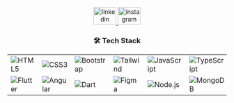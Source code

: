 <div align="center">
  <a href="https://www.linkedin.com/in/your-linkedin-id/" target="_blank">
    <img src="https://raw.githubusercontent.com/maurodesouza/profile-readme-generator/master/src/assets/icons/social/linkedin/default.svg" width="52" height="40" alt="linkedin logo" />
  </a>
  <a href="https://www.instagram.com/your-instagram-username/" target="_blank">
    <img src="https://raw.githubusercontent.com/maurodesouza/profile-readme-generator/master/src/assets/icons/social/instagram/default.svg" width="52" height="40" alt="instagram logo" />
  </a>
</div>

###

<div align="center">

### 🛠 Tech Stack

|               |               |               |               |               |               |               |               |
|---------------|---------------|---------------|---------------|---------------|---------------|---------------|---------------|
| ![HTML5](https://img.shields.io/badge/-HTML5-E34F26?style=flat-square&logo=html5&logoColor=white "HTML5") | ![CSS3](https://img.shields.io/badge/-CSS3-1572B6?style=flat-square&logo=css3&logoColor=white "CSS3") | ![Bootstrap](https://img.shields.io/badge/-Bootstrap-7952B3?style=flat-square&logo=bootstrap&logoColor=white "Bootstrap") | ![Tailwind](https://img.shields.io/badge/-Tailwind_CSS-06B6D4?style=flat-square&logo=tailwind-css&logoColor=white "Tailwind CSS") | ![JavaScript](https://img.shields.io/badge/-JavaScript-F7DF1E?style=flat-square&logo=javascript&logoColor=black "JavaScript") | ![TypeScript](https://img.shields.io/badge/-TypeScript-3178C6?style=flat-square&logo=typescript&logoColor=white "TypeScript") | ![React](https://img.shields.io/badge/-React-61DAFB?style=flat-square&logo=react&logoColor=black "React") | ![Next.js](https://img.shields.io/badge/-Next.js-000000?style=flat-square&logo=next.js&logoColor=white "Next.js") |
| ![Flutter](https://img.shields.io/badge/-Flutter-02569B?style=flat-square&logo=flutter&logoColor=white "Flutter") | ![Angular](https://img.shields.io/badge/-Angular-DD0031?style=flat-square&logo=angular&logoColor=white "Angular") | ![Dart](https://img.shields.io/badge/-Dart-0175C2?style=flat-square&logo=dart&logoColor=white "Dart") | ![Figma](https://img.shields.io/badge/-Figma-F24E1E?style=flat-square&logo=figma&logoColor=white "Figma") | ![Node.js](https://img.shields.io/badge/-Node.js-339933?style=flat-square&logo=node.js&logoColor=white "Node.js") | ![MongoDB](https://img.shields.io/badge/-MongoDB-47A248?style=flat-square&logo=mongodb&logoColor=white "MongoDB") | ![Express](https://img.shields.io/badge/-Express-000000?style=flat-square&logo=express&logoColor=white "Express") | ![Vite](https://img.shields.io/badge/-Vite-646CFF?style=flat-square&logo=vite&logoColor=white "Vite") |

</div>
